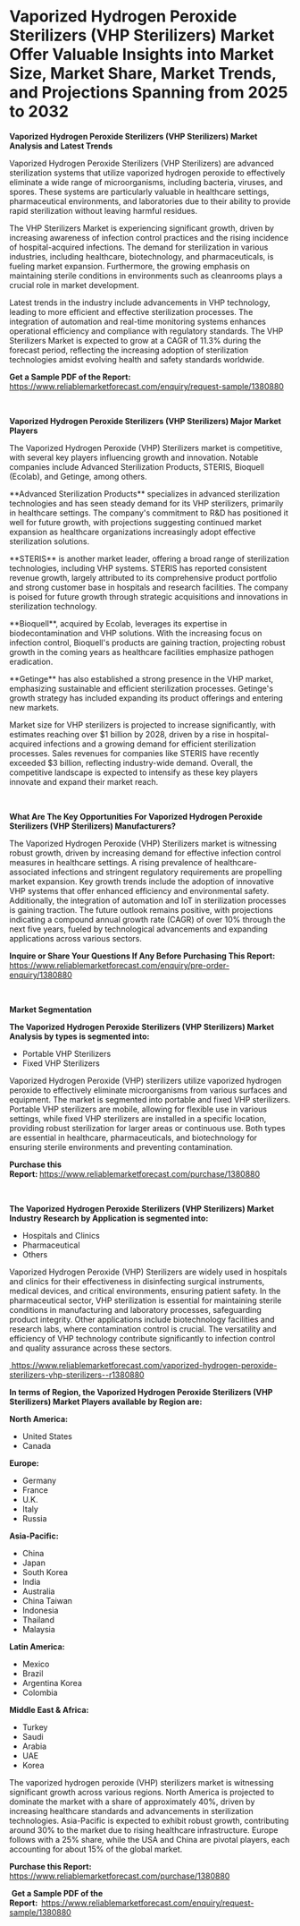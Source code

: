 <p><h1>Vaporized Hydrogen Peroxide Sterilizers (VHP Sterilizers) Market Offer Valuable Insights into Market Size, Market Share, Market Trends, and Projections Spanning from 2025 to 2032</h1></p><p><strong>Vaporized Hydrogen Peroxide Sterilizers (VHP Sterilizers) Market Analysis and Latest Trends</strong></p>
<p><p>Vaporized Hydrogen Peroxide Sterilizers (VHP Sterilizers) are advanced sterilization systems that utilize vaporized hydrogen peroxide to effectively eliminate a wide range of microorganisms, including bacteria, viruses, and spores. These systems are particularly valuable in healthcare settings, pharmaceutical environments, and laboratories due to their ability to provide rapid sterilization without leaving harmful residues.</p><p>The VHP Sterilizers Market is experiencing significant growth, driven by increasing awareness of infection control practices and the rising incidence of hospital-acquired infections. The demand for sterilization in various industries, including healthcare, biotechnology, and pharmaceuticals, is fueling market expansion. Furthermore, the growing emphasis on maintaining sterile conditions in environments such as cleanrooms plays a crucial role in market development.</p><p>Latest trends in the industry include advancements in VHP technology, leading to more efficient and effective sterilization processes. The integration of automation and real-time monitoring systems enhances operational efficiency and compliance with regulatory standards. The VHP Sterilizers Market is expected to grow at a CAGR of 11.3% during the forecast period, reflecting the increasing adoption of sterilization technologies amidst evolving health and safety standards worldwide.</p></p>
<p><strong>Get a Sample PDF of the Report:&nbsp;</strong> <a href="https://www.reliablemarketforecast.com/enquiry/request-sample/1380880?utm_campaign=2876&utm_medium=2&utm_source=Github&utm_content=ia&utm_term=14042025&utm_id=vaporized-hydrogen-peroxide-sterilizers-vhp-sterilizers">https://www.reliablemarketforecast.com/enquiry/request-sample/1380880</a></p>
<p>&nbsp;</p>
<p><strong>Vaporized Hydrogen Peroxide Sterilizers (VHP Sterilizers) Major Market Players</strong></p>
<p><p>The Vaporized Hydrogen Peroxide (VHP) Sterilizers market is competitive, with several key players influencing growth and innovation. Notable companies include Advanced Sterilization Products, STERIS, Bioquell (Ecolab), and Getinge, among others.</p><p>**Advanced Sterilization Products** specializes in advanced sterilization technologies and has seen steady demand for its VHP sterilizers, primarily in healthcare settings. The company's commitment to R&D has positioned it well for future growth, with projections suggesting continued market expansion as healthcare organizations increasingly adopt effective sterilization solutions.</p><p>**STERIS** is another market leader, offering a broad range of sterilization technologies, including VHP systems. STERIS has reported consistent revenue growth, largely attributed to its comprehensive product portfolio and strong customer base in hospitals and research facilities. The company is poised for future growth through strategic acquisitions and innovations in sterilization technology.</p><p>**Bioquell**, acquired by Ecolab, leverages its expertise in biodecontamination and VHP solutions. With the increasing focus on infection control, Bioquell's products are gaining traction, projecting robust growth in the coming years as healthcare facilities emphasize pathogen eradication.</p><p>**Getinge** has also established a strong presence in the VHP market, emphasizing sustainable and efficient sterilization processes. Getinge's growth strategy has included expanding its product offerings and entering new markets.</p><p>Market size for VHP sterilizers is projected to increase significantly, with estimates reaching over $1 billion by 2028, driven by a rise in hospital-acquired infections and a growing demand for efficient sterilization processes. Sales revenues for companies like STERIS have recently exceeded $3 billion, reflecting industry-wide demand. Overall, the competitive landscape is expected to intensify as these key players innovate and expand their market reach.</p></p>
<p>&nbsp;</p>
<p><strong>What Are The Key Opportunities For Vaporized Hydrogen Peroxide Sterilizers (VHP Sterilizers) Manufacturers?</strong></p>
<p><p>The Vaporized Hydrogen Peroxide (VHP) Sterilizers market is witnessing robust growth, driven by increasing demand for effective infection control measures in healthcare settings. A rising prevalence of healthcare-associated infections and stringent regulatory requirements are propelling market expansion. Key growth trends include the adoption of innovative VHP systems that offer enhanced efficiency and environmental safety. Additionally, the integration of automation and IoT in sterilization processes is gaining traction. The future outlook remains positive, with projections indicating a compound annual growth rate (CAGR) of over 10% through the next five years, fueled by technological advancements and expanding applications across various sectors.</p></p>
<p><strong>Inquire or Share Your Questions If Any Before Purchasing This Report:</strong> <a href="https://www.reliablemarketforecast.com/enquiry/pre-order-enquiry/1380880?utm_campaign=2876&utm_medium=2&utm_source=Github&utm_content=ia&utm_term=14042025&utm_id=vaporized-hydrogen-peroxide-sterilizers-vhp-sterilizers">https://www.reliablemarketforecast.com/enquiry/pre-order-enquiry/1380880</a></p>
<p>&nbsp;</p>
<p><strong>Market Segmentation</strong></p>
<p><strong>The Vaporized Hydrogen Peroxide Sterilizers (VHP Sterilizers) Market Analysis by types is segmented into:</strong></p>
<p><ul><li>Portable VHP Sterilizers</li><li>Fixed VHP Sterilizers</li></ul></p>
<p><p>Vaporized Hydrogen Peroxide (VHP) sterilizers utilize vaporized hydrogen peroxide to effectively eliminate microorganisms from various surfaces and equipment. The market is segmented into portable and fixed VHP sterilizers. Portable VHP sterilizers are mobile, allowing for flexible use in various settings, while fixed VHP sterilizers are installed in a specific location, providing robust sterilization for larger areas or continuous use. Both types are essential in healthcare, pharmaceuticals, and biotechnology for ensuring sterile environments and preventing contamination.</p></p>
<p><strong>Purchase this Report:&nbsp;</strong><a href="https://www.reliablemarketforecast.com/purchase/1380880?utm_campaign=2876&utm_medium=2&utm_source=Github&utm_content=ia&utm_term=14042025&utm_id=vaporized-hydrogen-peroxide-sterilizers-vhp-sterilizers">https://www.reliablemarketforecast.com/purchase/1380880</a></p>
<p>&nbsp;</p>
<p><strong>The Vaporized Hydrogen Peroxide Sterilizers (VHP Sterilizers) Market Industry Research by Application is segmented into:</strong></p>
<p><ul><li>Hospitals and Clinics</li><li>Pharmaceutical</li><li>Others</li></ul></p>
<p><p>Vaporized Hydrogen Peroxide (VHP) Sterilizers are widely used in hospitals and clinics for their effectiveness in disinfecting surgical instruments, medical devices, and critical environments, ensuring patient safety. In the pharmaceutical sector, VHP sterilization is essential for maintaining sterile conditions in manufacturing and laboratory processes, safeguarding product integrity. Other applications include biotechnology facilities and research labs, where contamination control is crucial. The versatility and efficiency of VHP technology contribute significantly to infection control and quality assurance across these sectors.</p></p>
<p><a href="https://www.reliablemarketforecast.com/vaporized-hydrogen-peroxide-sterilizers-vhp-sterilizers--r1380880?utm_campaign=2876&utm_medium=2&utm_source=Github&utm_content=ia&utm_term=14042025&utm_id=vaporized-hydrogen-peroxide-sterilizers-vhp-sterilizers">&nbsp;https://www.reliablemarketforecast.com/vaporized-hydrogen-peroxide-sterilizers-vhp-sterilizers--r1380880</a></p>
<p><strong>In terms of Region, the Vaporized Hydrogen Peroxide Sterilizers (VHP Sterilizers) Market Players available by Region are:</strong></p>
<p>
    <p> <strong> North America: </strong>
        <ul>
            <li>United States</li>
            <li>Canada</li>
        </ul>
        </p> 
    <p> <strong> Europe: </strong>
        <ul>
            <li>Germany</li>
            <li>France</li>
            <li>U.K.</li>
            <li>Italy</li>
            <li>Russia</li>
        </ul>
        </p> 
    <p> <strong> Asia-Pacific: </strong>
        <ul>
            <li>China</li>
            <li>Japan</li>
            <li>South Korea</li>
            <li>India</li>
            <li>Australia</li>
            <li>China Taiwan</li>
            <li>Indonesia</li>
            <li>Thailand</li>
            <li>Malaysia</li>
        </ul>
        </p> 
    <p> <strong> Latin America: </strong>
        <ul>
            <li>Mexico</li>
            <li>Brazil</li>
            <li>Argentina Korea</li>
            <li>Colombia</li>
        </ul>
        </p> 
    <p> <strong> Middle East & Africa: </strong>
        <ul>
            <li>Turkey</li>
            <li>Saudi</li>
            <li>Arabia</li>
            <li>UAE</li>
            <li>Korea</li>
        </ul>
    </p>
    </p>
<p><p>The vaporized hydrogen peroxide (VHP) sterilizers market is witnessing significant growth across various regions. North America is projected to dominate the market with a share of approximately 40%, driven by increasing healthcare standards and advancements in sterilization technologies. Asia-Pacific is expected to exhibit robust growth, contributing around 30% to the market due to rising healthcare infrastructure. Europe follows with a 25% share, while the USA and China are pivotal players, each accounting for about 15% of the global market.</p></p>
<p><strong>Purchase this Report: </strong><a href="https://www.reliablemarketforecast.com/purchase/1380880?utm_campaign=2876&utm_medium=2&utm_source=Github&utm_content=ia&utm_term=14042025&utm_id=vaporized-hydrogen-peroxide-sterilizers-vhp-sterilizers">https://www.reliablemarketforecast.com/purchase/1380880</a></p>
<p>&nbsp;<strong>Get a Sample PDF of the Report:&nbsp;&nbsp;</strong><a href="https://www.reliablemarketforecast.com/enquiry/request-sample/1380880?utm_campaign=2876&utm_medium=2&utm_source=Github&utm_content=ia&utm_term=14042025&utm_id=vaporized-hydrogen-peroxide-sterilizers-vhp-sterilizers">https://www.reliablemarketforecast.com/enquiry/request-sample/1380880</a></p>
<p><strong></strong></p>
<p><p></p><p></p><p></p></p>